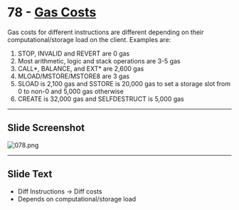 # 78 - [Gas Costs](Gas%20Costs.md)

Gas costs for different instructions are different depending on their computational/storage load on the client. Examples are:
1. STOP, INVALID and REVERT are 0 gas
2. Most arithmetic, logic and stack operations are 3-5 gas
3. CALL\*, BALANCE, and EXT\* are 2,600 gas
4. MLOAD/MSTORE/MSTORE8 are 3 gas
5. SLOAD is 2,100 gas and SSTORE is 20,000 gas to set a storage slot from 0 to non-0 and 5,000 gas otherwise
6. CREATE is 32,000 gas and SELFDESTRUCT is 5,000 gas 
___
## Slide Screenshot
![078.png](../../images/1.Ethereum%20101/078.png)
___
## Slide Text
- Diff Instructions -> Diff costs
- Depends on computational/storage load


